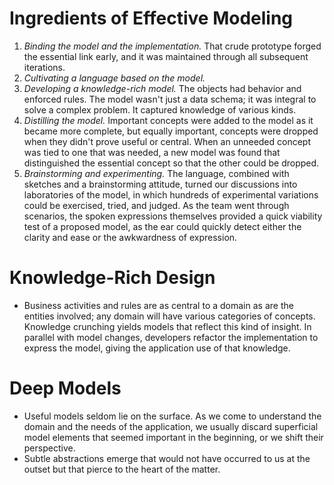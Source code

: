 # Ingredients of Effective Modeling
1. *Binding the model and the implementation.* That crude prototype forged the essential link early, and it was maintained through all subsequent iterations.
2. *Cultivating a language based on the model.*
3. *Developing a knowledge-rich model.* The objects had behavior and enforced rules. The model wasn't just a data schema; it was integral to solve a complex problem. It captured knowledge of various kinds.
4. *Distilling the model.* Important concepts were added to the model as it became more complete, but equally important, concepts were dropped when they didn't prove useful or central. When an unneeded concept was tied to one that was needed, a new model was found that distinguished the essential concept so that the other could be dropped.
5. *Brainstorming and experimenting.* The language, combined with sketches and a brainstorming attitude, turned our discussions into laboratories of the model, in which hundreds of experimental variations could be exercised, tried, and judged. As the team went through scenarios, the spoken expressions themselves provided a quick viability test of a proposed model, as the ear could quickly detect either the clarity and ease or the awkwardness of expression.
# Knowledge-Rich Design
- Business activities and rules are as central to a domain as are the entities involved; any domain will have various categories of concepts. Knowledge crunching yields models that reflect this kind of insight. In parallel with model changes, developers refactor the implementation to express the model, giving the application use of that knowledge.
# Deep Models
- Useful models seldom lie on the surface. As we come to understand the domain and the needs of the application, we usually discard superficial model elements that seemed important in the beginning, or we shift their perspective.
- Subtle abstractions emerge that would not have occurred to us at the outset but that pierce to the heart of the matter.